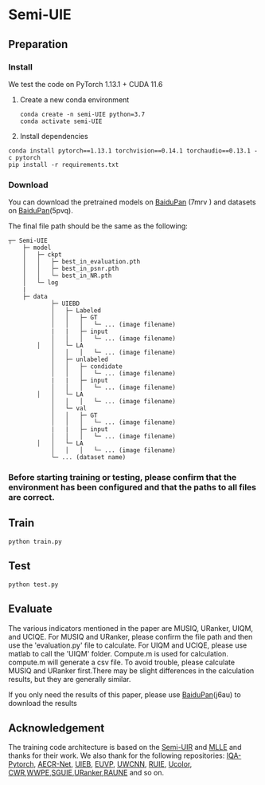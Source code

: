 # Semi-UIE

## Preparation

### Install

We test the code on PyTorch 1.13.1 + CUDA 11.6

1. Create a new conda environment

   ```
   conda create -n semi-UIE python=3.7
   conda activate semi-UIE
   ```

   

2. Install dependencies

```
conda install pytorch==1.13.1 torchvision==0.14.1 torchaudio==0.13.1 -c pytorch
pip install -r requirements.txt
```

### Download

You can download the pretrained models on [BaiduPan](https://pan.baidu.com/s/1008_cJKSY0EGkOnRv1osBA?pwd=7mrv 
 ) (7mrv ) and datasets on  [BaiduPan](https://pan.baidu.com/s/1xrJOg0JfgiDJJGYML5G2rg?)(5pvq).

The final file path should be the same as the following:

```
┬─ Semi-UIE
    ├─ model
    │   ├─ ckpt
    │ 	│	├─ best_in_evaluation.pth
    │ 	│	├─ best_in_psnr.pth
    │ 	│	└─ best_in_NR.pth
    │   └─ log
    |
	├─ data
	    	├─ UIEBD
	    	│   ├─ Labeled
	    	│   │   ├─ GT
	    	│   │   │   └─ ... (image filename)
	    	|   |   ├─ input
	    	│   │   │   └─ ... (image filename)
	   	│   │   └─ LA
	    	│   │   │   └─ ... (image filename)
	    	│   ├─ unlabeled
	    	│   │   ├─ condidate
	    	│   │   │   └─ ... (image filename)
	    	|   |   ├─ input
	    	│   │   │   └─ ... (image filename)
	   	│   │   └─ LA
	    	│   │   │   └─ ... (image filename)
	    	│   └─ val
	    	│   │   ├─ GT
	    	│   │   │   └─ ... (image filename)
	    	|   |   ├─ input
	    	│   │   │   └─ ... (image filename)
	   	│   │   └─ LA
	    	│   │   │   └─ ... (image filename)
	    	└─ ... (dataset name)
```

### Before starting training or testing, please confirm that the environment has been configured and that the paths to all files are correct.

## Train

```
python train.py
```

## Test

```
python test.py
```
## Evaluate

The various indicators mentioned in the paper are MUSIQ, URanker, UIQM, and UCIQE. For MUSIQ and URanker, please confirm the file path and then use the 'evaluation.py' file to calculate. For UIQM and UCIQE, please use matlab to call the 'UIQM' folder. Compute.m is used for calculation. compute.m will generate a csv file. To avoid trouble, please calculate MUSIQ and URanker first.There may be slight differences in the calculation results, but they are generally similar.

If you only need the results of this paper, please use [BaiduPan](https://pan.baidu.com/s/13Yh37pVlY7j1QZHPqk8Gwg?)(j6au) to download the results

## Acknowledgement

The training code architecture is based on the [Semi-UIR](https://github.com/Huang-ShiRui/Semi-UIR?tab=readme-ov-file) and [MLLE](https://github.com/Li-Chongyi/MMLE_code) and thanks for their work. We also thank for the following repositories: [IQA-Pytorch](https://github.com/chaofengc/IQA-PyTorch),  [AECR-Net](https://github.com/GlassyWu/AECR-Net/blob/main/models/CR.py), [UIEB](https://li-chongyi.github.io/proj_benchmark.html), [EUVP](https://irvlab.cs.umn.edu/resources/euvp-dataset), [UWCNN](https://li-chongyi.github.io/proj_underwater_image_synthesis.html),  [RUIE](https://github.com/dlut-dimt/Realworld-Underwater-Image-Enhancement-RUIE-Benchmark),  [Ucolor](https://github.com/Li-Chongyi/Ucolor), [CWR](https://github.com/JunlinHan/CWR),[WWPE](https://github.com/Li-Chongyi/WWPF_code),[SGUIE](https://github.com/trentqq/SGUIE-Net_Simple),[URanker](https://github.com/Li-Chongyi/li-chongyi.github.io/tree/master/URanker_files),[RAUNE](https://github.com/fansuregrin/RAUNE-Net) and so on.

